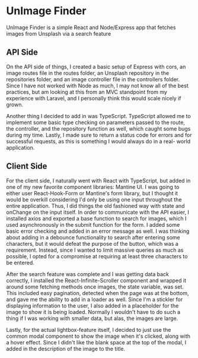 # UnImage Finder

UnImage Finder is a simple React and Node/Express app that fetches images from Unsplash via a search feature

## API Side

On the API side of things, I created a basic setup of Express with cors, an image routes file in the routes folder,
an Unsplash repository in the repositories folder, and an image controller file in the controllers folder. Since I
have not worked with Node as much, I may not know all of the best practices, but am looking at this from an MVC standpoint
from my experience with Laravel, and I personally think this would scale nicely if grown. 

Another thing I decided to add in was TypeScript. TypeScript allowed me to implement some basic type checking on parameters 
passed to the route, the controller, and the repository function as well, which caught some bugs during my time. Lastly,
I made sure to return a status code for errors and for successful requests, as this is something I would always do in a real-
world application.

## Client Side

For the client side, I naturally went with React with TypeScript, but added in one of my new favorite component libraries: Mantine UI. 
I was going to either user React-Hook-Form or Mantine's form library, but I thought it would be overkill considering I'd only be 
using one input throughout the entire application. Thus, I did things the old fashioned way with state and onChange on the input itself. 
In order to communicate with the API easier, I installed axios and exported a base function to search for images, which I used
asynchronously in the submit function for the form. I added some basic error checking and added in an error message as well. I was
thinking about adding in a debounce functionality to search after entering some characters, but it would defeat the purpose of the
button, which was a requirement. Instead, since I wanted to limit massive queries as much as possible, I opted for a compromise
at requiring at least three characters to be entered.

After the search feature was complete and I was getting data back correctly, I installed the React-Infinite-Scroller component
and wrapped it around some fetching methods once images, the state variable, was set. This included easy pagination, detected when
the page was at the bottom, and gave me the ability to add in a loader as well. Since I'm a stickler for displaying information to the
user, I also added in a placeholder for the image to show it is being loaded. Normally I wouldn't have to do such a thing if I
was working with smaller data, but alas, the images are large.

Lastly, for the actual lightbox-feature itself, I decided to just use the common modal component to show the image when it's
clicked, along with a hover effect. Since I didn't like the blank space at the top of the modal, I added in the description
of the image to the title.